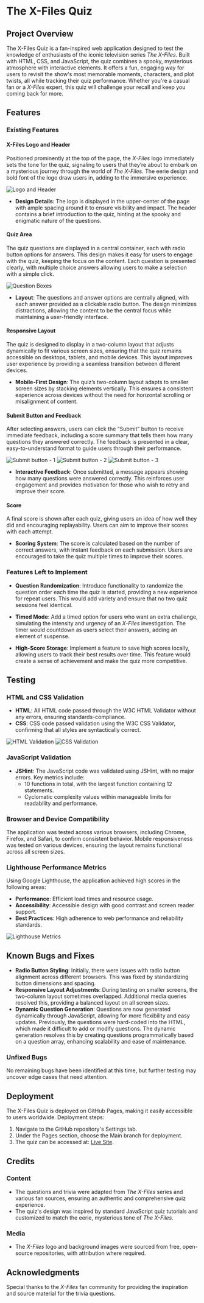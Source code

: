 # The X-Files Quiz 

## Project Overview
The X-Files Quiz is a fan-inspired web application designed to test the knowledge of enthusiasts of the iconic television series *The X-Files*. Built with HTML, CSS, and JavaScript, the quiz combines a spooky, mysterious atmosphere with interactive elements. It offers a fun, engaging way for users to revisit the show's most memorable moments, characters, and plot twists, all while tracking their quiz performance. Whether you're a casual fan or a *X-Files* expert, this quiz will challenge your recall and keep you coming back for more.

## Features

### Existing Features

#### X-Files Logo and Header
Positioned prominently at the top of the page, the *X-Files* logo immediately sets the tone for the quiz, signaling to users that they’re about to embark on a mysterious journey through the world of *The X-Files*. The eerie design and bold font of the logo draw users in, adding to the immersive experience.

![Logo and Header](assets/images/headerimage.png)

- **Design Details**: The logo is displayed in the upper-center of the page with ample spacing around it to ensure visibility and impact. The header contains a brief introduction to the quiz, hinting at the spooky and enigmatic nature of the questions.

#### Quiz Area
The quiz questions are displayed in a central container, each with radio button options for answers. This design makes it easy for users to engage with the quiz, keeping the focus on the content. Each question is presented clearly, with multiple choice answers allowing users to make a selection with a simple click.

![Question Boxes](assets/images/questionboxes.png)

- **Layout**: The questions and answer options are centrally aligned, with each answer provided as a clickable radio button. The design minimizes distractions, allowing the content to be the central focus while maintaining a user-friendly interface.

#### Responsive Layout
The quiz is designed to display in a two-column layout that adjusts dynamically to fit various screen sizes, ensuring that the quiz remains accessible on desktops, tablets, and mobile devices. This layout improves user experience by providing a seamless transition between different devices.

- **Mobile-First Design**: The quiz’s two-column layout adapts to smaller screen sizes by stacking elements vertically. This ensures a consistent experience across devices without the need for horizontal scrolling or misalignment of content.

#### Submit Button and Feedback
After selecting answers, users can click the “Submit” button to receive immediate feedback, including a score summary that tells them how many questions they answered correctly. The feedback is presented in a clear, easy-to-understand format to guide users through their performance.

![Submit button - 1](assets/images/submitbutton.png)
![Submit button - 2](assets/images/incompletescore.png)
![Submit button - 3](assets/images/perfectscore.png)

- **Interactive Feedback**: Once submitted, a message appears showing how many questions were answered correctly. This reinforces user engagement and provides motivation for those who wish to retry and improve their score.

#### Score
A final score is shown after each quiz, giving users an idea of how well they did and encouraging replayability. Users can aim to improve their scores with each attempt. 

- **Scoring System**: The score is calculated based on the number of correct answers, with instant feedback on each submission. Users are encouraged to take the quiz multiple times to improve their scores.

### Features Left to Implement

- **Question Randomization**: Introduce functionality to randomize the question order each time the quiz is started, providing a new experience for repeat users. This would add variety and ensure that no two quiz sessions feel identical.
  
- **Timed Mode**: Add a timed option for users who want an extra challenge, simulating the intensity and urgency of an *X-Files* investigation. The timer would countdown as users select their answers, adding an element of suspense.

- **High-Score Storage**: Implement a feature to save high scores locally, allowing users to track their best results over time. This feature would create a sense of achievement and make the quiz more competitive.

## Testing

### HTML and CSS Validation
- **HTML**: All HTML code passed through the W3C HTML Validator without any errors, ensuring standards-compliance.
- **CSS**: CSS code passed validation using the W3C CSS Validator, confirming that all styles are syntactically correct.

![HTML Validation](assets/images/htmlvalidation.png)
![CSS Validation](assets/images/cssvalidation.png)

### JavaScript Validation
- **JSHint**: The JavaScript code was validated using JSHint, with no major errors. Key metrics include:
  - 10 functions in total, with the largest function containing 12 statements.
  - Cyclomatic complexity values within manageable limits for readability and performance.

### Browser and Device Compatibility
The application was tested across various browsers, including Chrome, Firefox, and Safari, to confirm consistent behavior. Mobile responsiveness was tested on various devices, ensuring the layout remains functional across all screen sizes.

### Lighthouse Performance Metrics
Using Google Lighthouse, the application achieved high scores in the following areas:
- **Performance**: Efficient load times and resource usage.
- **Accessibility**: Accessible design with good contrast and screen reader support.
- **Best Practices**: High adherence to web performance and reliability standards.

![Lighthouse Metrics](assets/images/lighthouse.png)

## Known Bugs and Fixes

- **Radio Button Styling**: Initially, there were issues with radio button alignment across different browsers. This was fixed by standardizing button dimensions and spacing.
- **Responsive Layout Adjustments**: During testing on smaller screens, the two-column layout sometimes overlapped. Additional media queries resolved this, providing a balanced layout on all screen sizes.
- **Dynamic Question Generation**: Questions are now generated dynamically through JavaScript, allowing for more flexibility and easy updates. Previously, the questions were hard-coded into the HTML, which made it difficult to add or modify questions. The dynamic generation resolves this by creating questions programmatically based on a question array, enhancing scalability and ease of maintenance.

### Unfixed Bugs
No remaining bugs have been identified at this time, but further testing may uncover edge cases that need attention.

## Deployment
The X-Files Quiz is deployed on GitHub Pages, making it easily accessible to users worldwide. Deployment steps:
1. Navigate to the GitHub repository's Settings tab.
2. Under the Pages section, choose the Main branch for deployment.
3. The quiz can be accessed at: [Live Site](#).

## Credits

### Content
- The questions and trivia were adapted from *The X-Files* series and various fan sources, ensuring an authentic and comprehensive quiz experience.
- The quiz's design was inspired by standard JavaScript quiz tutorials and customized to match the eerie, mysterious tone of *The X-Files*.

### Media
- The *X-Files* logo and background images were sourced from free, open-source repositories, with attribution where required.

## Acknowledgments
Special thanks to the *X-Files* fan community for providing the inspiration and source material for the trivia questions.
